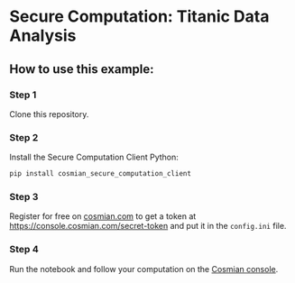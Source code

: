 # Secure Computation: Titanic Data Analysis

## How to use this example:

### Step 1
Clone this repository.


### Step 2
Install the Secure Computation Client Python:
```bash
pip install cosmian_secure_computation_client
```

### Step 3
Register for free on [cosmian.com](https://console.cosmian.com/) to get a token at https://console.cosmian.com/secret-token and put it in the `config.ini` file.


### Step 4
Run the notebook and follow your computation on the [Cosmian console](https://console.cosmian.com).
